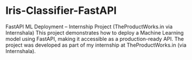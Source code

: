 # Iris-Classifier-FastAPI
FastAPI ML Deployment – Internship Project (TheProductWorks.in via Internshala)  This project demonstrates how to deploy a Machine Learning model using FastAPI, making it accessible as a production-ready API. The project was developed as part of my internship at TheProductWorks.in (via Internshala).
